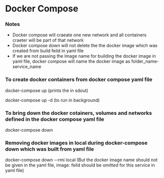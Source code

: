 # Docker Compose

### Notes
* Docker compose will craeate one new network and all containers craeter will be part of that network
* Docker compose down will not delete the the docker image which was created from build feild in yaml file
* If we are not passing the Image name for building the docker image in yaml file, docker compose will name the docker image as folder_name-service_name

### To create docker containers from docker compose yaml file
docker-compose up (prints the in sdout)

docker-compose up -d (to run in background)

### To bring down the docker cotainers, volumes and networks defined in the docker compose yaml file
docker-compose down

### Removing docker images in local during docker-compose down which was built from yaml file
docker-compose down --rmi local (But the docker image name should not be given in the yaml file, image: feild should be omitted for this service in yaml file)
